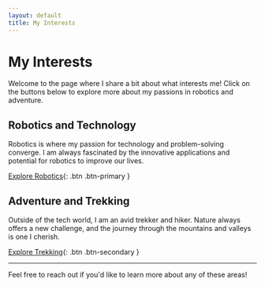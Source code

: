 ```yaml
---
layout: default
title: My Interests
---
```


# My Interests

Welcome to the page where I share a bit about what interests me! Click on the buttons below to explore more about my passions in robotics and adventure.

## Robotics and Technology
Robotics is where my passion for technology and problem-solving converge. I am always fascinated by the innovative applications and potential for robotics to improve our lives.

[Explore Robotics](#robotics){: .btn .btn-primary }

## Adventure and Trekking
Outside of the tech world, I am an avid trekker and hiker. Nature always offers a new challenge, and the journey through the mountains and valleys is one I cherish.

[Explore Trekking](#trekking){: .btn .btn-secondary }

---

Feel free to reach out if you'd like to learn more about any of these areas!

